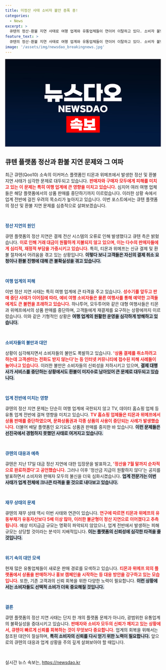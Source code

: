 ```yaml
---
title: 미정산 사태 소비자 불안 증폭 중!
categories:
  - News
excerpt: >
  큐텐의 정산·환불 지연 사태로 여행 업계와 유통업체들이 연이어 이탈하고 있다. 소비자 불만이 폭주하며 피해 규모는 커지고, 성수기를 앞둔 여러 기업들이 큰 타격을 받을 전망이다.
feature_text: >
  큐텐의 정산·환불 지연 사태로 여행 업계와 유통업체들이 연이어 이탈하고 있다. 소비자 불만이 폭주하며 피해 규모는 커지고, 성수기를 앞둔 여러 기업들이 큰 타격을 받을 전망이다.
image: '/assets/img/newsdao_breakingnews.jpg'
---
```


<p><img src="/assets/img/newsdao_breakingnews.jpg" alt="implanttips 속보" /></p>

<h2 data-ke-size="size26">큐텐 플랫폼 정산과 환불 지연 문제와 그 여파</h2>

<p data-ke-size="size16">최근 큐텐(Qoo10) 소속의 이커머스 플랫폼인 티몬과 위메프에서 발생한 정산 및 환불 지연 사태가 심각한 문제로 대두되고 있습니다. <b><span style="color: #ee2323;">판매자와 구매자 모두에게 피해를 미치고 있는 이 문제는 특히 여행 업계에 큰 영향을 미치고 있습니다.</span></b> 심지어 여러 여행 업체들은 해당 플랫폼에서의 상품 판매를 중단하기까지 이르렀습니다. 이러한 상황 속에서 업계 전반에 걸친 우려의 목소리가 높아지고 있습니다. 이번 포스트에서는 큐텐 플랫폼의 정산 및 환불 지연 문제를 심층적으로 살펴보겠습니다.</p>

<p data-ke-size="size16">&nbsp;</p>

<p><b><span style="color: #1a5490;">정산 지연의 원인</span></b></p>

<p data-ke-size="size16">큐텐 플랫폼의 정산 지연은 결제 전산 시스템의 오류로 인해 발생했다고 큐텐 측은 밝혔습니다. <b><span style="color: #ee2323;">이로 인해 거래 대금이 원활하게 지불되지 않고 있으며, 이는 다수의 판매자들에게 심리적, 재정적 부담을 가중시키고 있습니다.</span></b> 특히, 티몬과 위메프는 신규 결제 및 환불 절차에서 어려움을 겪고 있는 상황입니다. <b><span style="background-color: #21538527;">이렇다 보니 고객들은 자신의 결제 취소 요청이나 환불 진행에 대해 큰 불확실성을 겪고 있습니다.</span></b></p>

<p data-ke-size="size16">&nbsp;</p>

<p><b><span style="color: #1a5490;">여행 업계의 피해</span></b></p>

<p data-ke-size="size16">이번 정산 지연 사태는 특히 여행 업계에 큰 타격을 주고 있습니다. <b><span style="color: #ee2323;">성수기를 앞두고 판매 중단 사태가 이어짐에 따라, 예비 여행 소비자들은 물론 여행사를 통해 예약한 고객들에게도 큰 불편을 초래하고 있습니다.</span></b> 하나투어, 모두투어와 같은 대형 여행사들은 티몬과 위메프에서의 상품 판매를 중단하며, 고객들에게 재결제를 요구하는 상황에까지 이르렀습니다. 이와 같은 기형적인 상황은 <b><span style="background-color: #21538527;">여행 업계의 원활한 운영을 심각하게 방해하고 있습니다.</span></b></p>

<p data-ke-size="size16">&nbsp;</p>

<p><b><span style="color: #1a5490;">소비자들의 불만과 대안</span></b></p>

<p data-ke-size="size16">상황이 심각해지면서 소비자들의 불만도 폭발하고 있습니다. <b><span style="color: #ee2323;">'상품 결제를 취소하려고 하는데 고객센터는 전화도 받지 않는다'는 등 인터넷 커뮤니티에 접수된 피해 사례들이 늘어나고 있습니다.</span></b> 이러한 불만은 소비자들의 신뢰성을 저하시키고 있으며, <b><span style="background-color: #21538527;">결제 대행사가 서비스를 중단하는 상황에서도 환불이 미지수로 남아있어 큰 문제로 대두되고 있습니다.</span></b></p>

<p data-ke-size="size16">&nbsp;</p>

<p><b><span style="color: #1a5490;">업계 전반에 미치는 영향</span></b></p>

<p data-ke-size="size16">큐텐의 정산 지연 문제는 단순히 여행 업계에 국한되지 않고 TV, 데이터 홈쇼핑 업체 등 유통 업계 전반에 걸쳐 영향을 미치고 있습니다. <b><span style="color: #ee2323;">TV 홈쇼핑 업체들은 티몬과 위메프에서 상품 판매를 중단하였으며, 문화상품권과 각종 상품의 사용이 중단되는 사례가 발생했습니다.</span></b> 더불어 배달 플랫폼인 요기요도 상품권 판매를 중지한 바 있습니다. <b><span style="background-color: #21538527;">이런 문제들은 선진국에서 경험하지 못했던 사태로 여겨지고 있습니다.</span></b></p>

<p data-ke-size="size16">&nbsp;</p>

<p><b><span style="color: #1a5490;">큐텐의 대응과 예측</span></b></p>

<p data-ke-size="size16">큐텐은 지난 17일 대금 정산 지연에 대한 입장문을 발표하고, <b><span style="color: #ee2323;">'정산을 7월 말까지 순차적으로 완료하겠다'고 공언했습니다.</span></b> 그러나 이후 '정산금 지급이 원활하지 않다'는 공지를 발표하면서 소비자와 판매자 모두의 불신을 더욱 심화시켰습니다. <b><span style="background-color: #21538527;">업계 전문가는 이번 사태가 업계 전체에 크나큰 타격을 줄 것으로 내다보고 있습니다.</span></b></p>

<p data-ke-size="size16">&nbsp;</p>

<p><b><span style="color: #1a5490;">재무 상태의 문제</span></b></p>

<p data-ke-size="size16">큐텐의 재무 상태 역시 이번 사태와 연관이 있습니다. <b><span style="color: #ee2323;">연구에 따르면 티몬과 위메프의 유동부채가 유동자산보다 5배 이상 많아, 이러한 불균형이 정산 지연으로 이어졌다고 추측됩니다.</span></b> 예상 미지급금 규모는 명확히 파악되지 않았으나, 업계 전반에서 발생하는 피해 규모는 상당할 것이라는 분석이 지배적입니다. <b><span style="background-color: #21538527;">이는 플랫폼의 신뢰성에 심각한 타격을 줄 것입니다.</span></b></p>

<p data-ke-size="size16">&nbsp;</p>

<p><b><span style="color: #1a5490;">위기 속의 대안 모색</span></b></p>

<p data-ke-size="size16">현재 많은 유통업체들이 새로운 판매 경로를 모색하고 있습니다. <b><span style="color: #ee2323;">티몬과 위메프 외의 플랫폼에서 상품을 판매하거나 홍보 캠페인을 시작하는 등 대응 방안을 강구하고 있는 모습입니다.</span></b> 또한, 기존 고객과의 신뢰 회복을 위한 다양한 노력이 필요합니다. <b><span style="background-color: #21538527;">이런 상황에서는 소비자들도 선택적 소비가 더욱 중요해질 것입니다.</span></b></p>

<p data-ke-size="size16">&nbsp;</p>

<p><b><span style="color: #1a5490;">결론</span></b></p>

<p data-ke-size="size16">큐텐 플랫폼의 정산 지연 사태는 단지 한 개의 플랫폼 문제가 아니라, 광범위한 유통업계의 불확실성을 증대시키고 있습니다. <b><span style="color: #ee2323;">판매자와 소비자 모두의 신뢰가 깨지고 있는 상황에서, 큐텐이 빠르게 신뢰를 회복하는 것이 무엇보다 중요합니다.</span></b> 업계의 회복을 위해서는 참조된 대안이 절실하며, <b><span style="background-color: #21538527;">특히 소비자의 신뢰를 다시 얻기 위한 노력이 필요합니다.</span></b> 앞으로의 큐텐의 대응과 업계 상황을 주의 깊게 살펴보아야 할 때입니다.</p>

<p data-ke-size="size16">&nbsp;</p>
실시간 뉴스 속보는, <a href="https://newsdao.kr" rel="dofollow">https://newsdao.kr</a>


